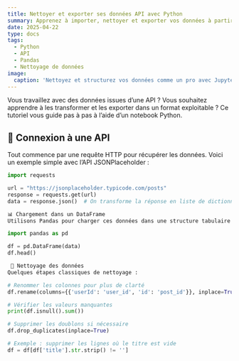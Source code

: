 ```yaml
---
title: Nettoyer et exporter ses données API avec Python
summary: Apprenez à importer, nettoyer et exporter vos données à partir d'une API avec Python en quelques étapes.
date: 2025-04-22
type: docs
tags:
  - Python
  - API
  - Pandas
  - Nettoyage de données
image:
  caption: 'Nettoyez et structurez vos données comme un pro avec Jupyter et Python'
---
```


Vous travaillez avec des données issues d’une API ? Vous souhaitez apprendre à les transformer et les exporter dans un format exploitable ? Ce tutoriel vous guide pas à pas à l’aide d’un notebook Python.

## 📡 Connexion à une API

Tout commence par une requête HTTP pour récupérer les données. Voici un exemple simple avec l’API JSONPlaceholder :

```python
import requests

url = "https://jsonplaceholder.typicode.com/posts"
response = requests.get(url)
data = response.json()  # On transforme la réponse en liste de dictionnaires

📊 Chargement dans un DataFrame
Utilisons Pandas pour charger ces données dans une structure tabulaire :

import pandas as pd

df = pd.DataFrame(data)
df.head()

 🧹 Nettoyage des données
Quelques étapes classiques de nettoyage :

# Renommer les colonnes pour plus de clarté
df.rename(columns={{'userId': 'user_id', 'id': 'post_id'}}, inplace=True)

# Vérifier les valeurs manquantes
print(df.isnull().sum())

# Supprimer les doublons si nécessaire
df.drop_duplicates(inplace=True)

# Exemple : supprimer les lignes où le titre est vide
df = df[df['title'].str.strip() != '']
